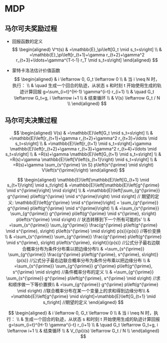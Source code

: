 # MDP

## 马尔可夫奖励过程

- 回报函数的定义
$$
\begin{aligned}
V^t(s) & =\mathbb{E}_\pi\left[G_t \mid s_t=s\right] \\
& =\mathbb{E}_\pi\left[r_{t+1}+\gamma r_{t+2}+\gamma^2 r_{t+3}+\ldots+\gamma^{T-t-1} r_T \mid s_t=s\right]
\end{aligned}
$$

- 蒙特卡洛法估计价值函数
$$
\begin{aligned}
& i \leftarrow 0, G_t \leftarrow 0 \\
& 当 i \neq N 时，执行： \\
& \quad 生成一个回合的轨迹，从状态 s 和时刻 t 开始使用生成的轨迹计算回报 g=\sum_{i=t}^{H-1} \gamma^{i-t} r_{i+1} \\
& \quad G_t \leftarrow G_t+g, i \leftarrow i+1 \\
& 结束循环 \\
& V(s) \leftarrow G_t / N \\
\end{aligned}
$$

## 马尔可夫决策过程

$$
\begin{aligned}
V(s) & =\mathbb{E}\left[G_t \mid s_t=s\right] \\
& =\mathbb{E}\left[r_{t+1}+\gamma r_{t+2}+\gamma^2 r_{t+3}+\ldots \mid s_t=s\right] \\
& =\mathbb{E}\left[r_{t+1} \mid s_t=s\right]+\gamma \mathbb{E}\left[r_{t+2}+\gamma r_{t+3}+\gamma^2 r_{t+4}+\ldots \mid s_t=s\right] \\
& =R(s)+\gamma \mathbb{E}\left[G_{t+1} \mid s_t=s\right] \\
& =R(s)+\gamma \mathbb{E}\left[V\left(s_{t+1}\right) \mid s_t=s\right] \\
& =R(s)+\gamma \sum_{s^{\prime} \in S} p\left(s^{\prime} \mid s\right) V\left(s^{\prime}\right)
\end{aligned}
$$


$$
\begin{aligned}
\mathbb{E}\left[\mathbb{E}\left[G_{t+1} \mid s_{t+1}\right] \mid s_t\right] & =\mathbb{E}\left[\mathbb{E}\left[g^{\prime} \mid s^{\prime}\right] \mid s\right]  \\
& =\mathbb{E}\left[\sum_{g^{\prime}} g^{\prime} p\left(g^{\prime} \mid s^{\prime}\right) \mid s\right] // 期望的定义: \mathbb{E}\left[g^{\prime} \mid s^{\prime}\right]  = \sum_{g^{\prime}} g^{\prime} p\left(g^{\prime} \mid s^{\prime}\right) \\
& =\sum_{s^{\prime}} \sum_{g^{\prime}} g^{\prime} p\left(g^{\prime} \mid s^{\prime}, s\right) p\left(s^{\prime} \mid s\right) // 状态转移到下一个所有可能的s' \\
& =\sum_{s^{\prime}} \sum_{g^{\prime}} \frac{g^{\prime} p\left(g^{\prime} \mid s^{\prime}, s\right) p\left(s^{\prime} \mid s\right) p(s)}{p(s)} //等价变换\\
& =\sum_{s^{\prime}} \sum_{g^{\prime}} \frac{g^{\prime} p\left(g^{\prime} \mid s^{\prime}, s\right) p\left(s^{\prime}, s\right)}{p(s)} //公式分子最右边联合概率分布为条件分布乘以把边缘分布\\
& =\sum_{s^{\prime}} \sum_{g^{\prime}} \frac{g^{\prime} p\left(g^{\prime}, s^{\prime}, s\right)}{p(s)} //公式分子最右边联合概率分布为条件分布乘以把边缘分布 \\
& =\sum_{s^{\prime}} \sum_{g^{\prime}} g^{\prime} p\left(g^{\prime}, s^{\prime} \mid s\right) //条件概率分布的定义 \\
& =\sum_{g^{\prime}} \sum_{s^{\prime}} g^{\prime} p\left(g^{\prime}, s^{\prime} \mid s\right) //求和顺序做一下等价置换\\
& =\sum_{g^{\prime}} g^{\prime} p\left(g^{\prime} \mid s\right) //联合概率分布在某一个变量上的求和得到边缘分布\\
& =\mathbb{E}\left[g^{\prime} \mid s\right]=\mathbb{E}\left[G_{t+1} \mid s_t\right] //期望的定义
\end{aligned}
$$


$$
\begin{aligned}
&  i \leftarrow 0, G_t \leftarrow 0 \\
&  当 i \neq N 时，执行： \\
&  生成一个回合的轨迹，从状态 s 和时刻 t 开始使用生成的轨迹计算回报 g=\sum_{i=t}^{H-1} \gamma^{i-t} r_{i+1} \\
&  \quad G_t \leftarrow G_t+g, i \leftarrow i+1 \\
&  结束循环 \\
&  V_{\pi}(s) \leftarrow G_t / N \\
\end{aligned}
$$